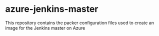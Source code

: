 azure-jenkins-master
====================

This repository contains the packer configuration files used to create an image for the Jenkins master on Azure
